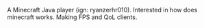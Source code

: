 A Minecraft Java player (ign: ryanzerhr010).
Interested in how does minecraft works.
Making FPS and QoL clients.
